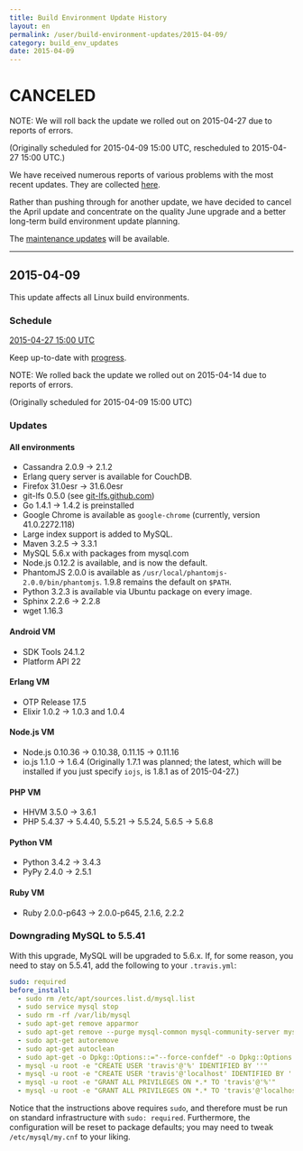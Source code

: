 ```yaml
---
title: Build Environment Update History
layout: en
permalink: /user/build-environment-updates/2015-04-09/
category: build_env_updates
date: 2015-04-09
---
```


# CANCELED

NOTE: We will roll back the update we rolled out on 2015-04-27 due to reports of errors.

(Originally scheduled for 2015-04-09 15:00 UTC, rescheduled to 2015-04-27 15:00 UTC.)

We have received numerous reports of various problems with the most recent updates.
They are collected [here](https://github.com/travis-ci/travis-ci/labels/2015-04%20build%20update%20issue).

Rather than pushing through for another update, we have decided to cancel the April update and
concentrate on the quality June upgrade and a better long-term build environment update planning.

The [maintenance updates](http://stspg.io/10Su) will be available.

***

## 2015-04-09

This update affects all Linux build environments.

### Schedule

[2015-04-27 15:00 UTC](http://everytimezone.com/#2015-4-27,180,cn3)

Keep up-to-date with [progress](https://manage.statuspage.io/pages/pnpcptp8xh9k/incidents/yk24wrkb4082).

NOTE: We rolled back the update we rolled out on 2015-04-14
due to reports of errors.

(Originally scheduled for 2015-04-09 15:00 UTC)

### Updates

#### All environments

- Cassandra 2.0.9 → 2.1.2
- Erlang query server is available for CouchDB.
- Firefox 31.0esr → 31.6.0esr
- git-lfs 0.5.0 (see [git-lfs.github.com](https://git-lfs.github.com))
- Go 1.4.1 → 1.4.2 is preinstalled
- Google Chrome is available as `google-chrome` (currently, version 41.0.2272.118)
- Large index support is added to MySQL.
- Maven 3.2.5 → 3.3.1
- MySQL 5.6.x with packages from mysql.com
- Node.js 0.12.2 is available, and is now the default.
- PhantomJS 2.0.0 is available as `/usr/local/phantomjs-2.0.0/bin/phantomjs`. 1.9.8 remains the default on `$PATH`.
- Python 3.2.3 is available via Ubuntu package on every image.
- Sphinx 2.2.6 → 2.2.8
- wget 1.16.3

#### Android VM

- SDK Tools 24.1.2
- Platform API 22

#### Erlang VM

- OTP Release 17.5
- Elixir 1.0.2 → 1.0.3 and 1.0.4

#### Node.js VM

- Node.js 0.10.36 → 0.10.38, 0.11.15 → 0.11.16
- io.js 1.1.0 → 1.6.4 (Originally 1.7.1 was planned; the latest, which will be installed if you just specify `iojs`, is 1.8.1 as of 2015-04-27.)

#### PHP VM

- HHVM 3.5.0 → 3.6.1
- PHP 5.4.37 → 5.4.40, 5.5.21 → 5.5.24, 5.6.5 → 5.6.8

#### Python VM

- Python 3.4.2 → 3.4.3
- PyPy 2.4.0 → 2.5.1

#### Ruby VM

- Ruby 2.0.0-p643 → 2.0.0-p645, 2.1.6, 2.2.2

### Downgrading MySQL to 5.5.41

With this upgrade, MySQL will be upgraded to 5.6.x.
If, for some reason, you need to stay on 5.5.41, add the following to
your `.travis.yml`:

```yaml
sudo: required
before_install:
  - sudo rm /etc/apt/sources.list.d/mysql.list
  - sudo service mysql stop
  - sudo rm -rf /var/lib/mysql
  - sudo apt-get remove apparmor
  - sudo apt-get remove --purge mysql-common mysql-community-server mysql-community-client mysql-client libmysqlclient18 libmysqlclient-dev mysql-server
  - sudo apt-get autoremove
  - sudo apt-get autoclean
  - sudo apt-get -o Dpkg::Options::="--force-confdef" -o Dpkg::Options::="--force-confnew" install libmysqlclient-dev libmysqlclient18 mysql-client mysql-server
  - mysql -u root -e "CREATE USER 'travis'@'%' IDENTIFIED BY ''"
  - mysql -u root -e "CREATE USER 'travis'@'localhost' IDENTIFIED BY ''"
  - mysql -u root -e "GRANT ALL PRIVILEGES ON *.* TO 'travis'@'%'"
  - mysql -u root -e "GRANT ALL PRIVILEGES ON *.* TO 'travis'@'localhost'"
```

Notice that the instructions above requires `sudo`, and therefore must be
run on standard infrastructure with `sudo: required`.
Furthermore, the configuration will be reset to package defaults; you may
need to tweak `/etc/mysql/my.cnf` to your liking.
